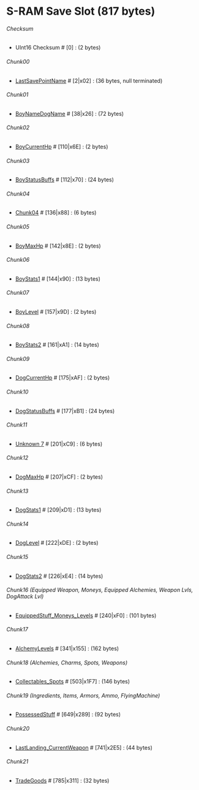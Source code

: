 ﻿# S-RAM Save Slot (817 bytes)

###### Checksum
* UInt16 Checksum # [0] : (2 bytes)

###### Chunk00
* [LastSavePointName](FixedLengthString.md) # [2|x02] : (36 bytes, null terminated)

###### Chunk01
* [BoyNameDogName](Chunks/Chunk01.md) # [38|x26] : (72 bytes)

###### Chunk02 
* [BoyCurrentHp](Chunks/Chunk02.md) # [110|x6E] : (2 bytes)

###### Chunk03 
* [BoyStatusBuffs](Chunks/Chunk03.md) # [112|x70] : (24 bytes)

###### Chunk04 
* [Chunk04](Chunks/Chunk04.md) # [136|x88] : (6 bytes)

###### Chunk05 
* [BoyMaxHp](Chunks/Chunk05.md) # [142|x8E] : (2 bytes)

###### Chunk06 
* [BoyStats1](Chunks/Chunk06.md) # [144|x90] : (13 bytes)

###### Chunk07 
* [BoyLevel](Chunks/Chunk07.md) # [157|x9D] : (2 bytes)

###### Chunk08 
* [BoyStats2](Chunks/Chunk08.md) # [161|xA1] : (14 bytes)

###### Chunk09 
* [DogCurrentHp](Chunks/Chunk09.md) # [175|xAF] : (2 bytes)

###### Chunk10
* [DogStatusBuffs](Chunks/Chunk10.md) # [177|xB1] : (24 bytes)

###### Chunk11
* [Unknown 7](Chunks/Chunk11.md) # [201|xC9] : (6 bytes)

###### Chunk12 
* [DogMaxHp](Chunks/Chunk12.md) # [207|xCF] : (2 bytes)

###### Chunk13
* [DogStats1](Chunks/Chunk13.md) # [209|xD1] : (13 bytes)

###### Chunk14 
* [DogLevel](Chunks/Chunk14.md) # [222|xDE] : (2 bytes)

###### Chunk15
* [DogStats2](Chunks/Chunk15.md) # [226|xE4] : (14 bytes) 

###### Chunk16 (Equipped Weapon, Moneys, Equipped Alchemies, Weapon Lvls, DogAttack Lvl)
* [EquippedStuff_Moneys_Levels](Chunks/Chunk16.md) # [240|xF0] : (101 bytes)

###### Chunk17 
* [AlchemyLevels](Chunks/Chunk17.md) # [341|x155] : (162 bytes)

###### Chunk18 (Alchemies, Charms, Spots, Weapons)
* [Collectables_Spots](Chunks/Chunk18.md) # [503|x1F7] : (146 bytes)

###### Chunk19 (Ingredients, Items, Armors, Ammo, FlyingMachine)
* [PossessedStuff](Chunks/Chunk19.md) # [649|x289] : (92 bytes)

###### Chunk20
* [LastLanding_CurrentWeapon](Chunks/Chunk20.md) # [741|x2E5] : (44 bytes)

###### Chunk21 
* [TradeGoods](Chunks/Chunk21.md) # [785|x311] : (32 bytes)
